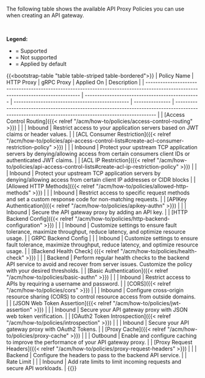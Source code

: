 The following table shows the available API Proxy Policies you can use when creating an API gateway.

<br>

**Legend:**

- <i class="fa-solid fa-check"></i> = Supported
- <i class="fa-solid fa-x"></i> = Not supported
- <i class="fa-solid fa-circle-check center"></i> = Applied by default

{{<bootstrap-table "table table-striped table-bordered">}}
| Policy&nbsp;Name                                                                                                                  | HTTP&nbsp;Proxy                                 | gRPC&nbsp;Proxy                                 | Applied&nbsp;On | Description                                                                                                                                          |
| --------------------------------------------------------------------------------------------------------------------------------- | ----------------------------------------------- | ----------------------------------------------- | --------------- | ---------------------------------------------------------------------------------------------------------------------------------------------------- |
| [Access Control Routing]({{< relref "/acm/how-to/policies/access-control-routing" >}})                                            | <i class="fa-solid fa-check center"></i>        | <i class="fa-solid fa-x"></i>                   | Inbound         | Restrict access to your application servers based on JWT claims or header values.                                                                    |
| [ACL Consumer Restriction]({{< relref "/acm/how-to/policies/api-access-control-lists#create-acl-consumer-restriction-policy" >}}) | <i class="fa-solid fa-check center"></i>        | <i class="fa-solid fa-check center"></i>        | Inbound         | Protect your upstream TCP application servers by denying/allowing access from certain consumers client IDs or authenticated JWT claims.              |
| [ACL IP Restriction]({{< relref "/acm/how-to/policies/api-access-control-lists#create-acl-ip-restriction-policy" >}})             | <i class="fa-solid fa-check center"></i>        | <i class="fa-solid fa-check center"></i>        | Inbound         | Protect your upstream TCP application servers by denying/allowing access from certain client IP addresses or CIDR blocks                             |
| [Allowed HTTP Methods]({{< relref "/acm/how-to/policies/allowed-http-methods" >}})                                                | <i class="fa-solid fa-check center"></i>        | <i class="fa-solid fa-x"></i>                   | Inbound         | Restrict access to specific request methods and set a custom response code for non-matching requests.                                                |
| [APIKey Authentication]({{< relref "/acm/how-to/policies/apikey-authn" >}})                                                       | <i class="fa-solid fa-check center"></i>        | <i class="fa-solid fa-check center"></i>        | Inbound         | Secure the API gateway proxy by adding an API key.                                                                                                   |
| [HTTP Backend Config]({{< relref "/acm/how-to/policies/http-backend-configuration" >}})                                           | <i class="fa-solid fa-check center"></i>        | <i class="fa-solid fa-x"></i>                   | Inbound         | Customize settings to ensure fault tolerance, maximize throughput, reduce latency, and optimize resource usage.                                      |
| GRPC Backend Config                                                                                                               | <i class="fa-solid fa-x"></i>                   | <i class="fa-solid fa-check center"></i>        | Inbound         | Customize settings to ensure fault tolerance, maximize throughput, reduce latency, and optimize resource usage.                                      |
| [Backend Health Check] ({{< relref "/acm/how-to/policies/health-check" >}})                                                                                                              | <i class="fa-solid fa-check center"></i>        | <i class="fa-solid fa-x"></i>                   | Backend         | Perform regular health checks to the backend API service to avoid and recover from server issues. Customize the policy with your desired thresholds. |
| [Basic&nbsp;Authentication]({{< relref "/acm/how-to/policies/basic-authn" >}})                                                    | <i class="fa-solid fa-check center"></i>        | <i class="fa-solid fa-check center"></i>        | Inbound         | Restrict access to APIs by requiring a username and password.                                                                                        |
| [CORS]({{< relref "/acm/how-to/policies/cors" >}})                                                                                | <i class="fa-solid fa-check center"></i>        | <i class="fa-solid fa-x"></i>                   | Inbound         | Configure cross-origin resource sharing (CORS) to control resource access from outside domains.                                                      |
| [JSON Web Token Assertion]({{< relref "/acm/how-to/policies/jwt-assertion" >}})                                                   | <i class="fa-solid fa-check center"></i>        | <i class="fa-solid fa-check center"></i>        | Inbound         | Secure your API gateway proxy with JSON web token verification.                                                                                      |
| [OAuth2 Token Introspection]({{< relref "/acm/how-to/policies/introspection" >}})                                                 | <i class="fa-solid fa-check center"></i>        | <i class="fa-solid fa-check center"></i>        | Inbound         | Secure your API gateway proxy with OAuth2 Tokens.                                                                                                    |
| [Proxy Cache]({{< relref "/acm/how-to/policies/proxy-cache" >}})  | <i class="fa-solid fa-check center"></i>        | <i class="fa-solid fa-x"></i>                   | Outbound        | Enable and configure caching to improve the performance of your API gateway proxy.                                                                   |
| [Proxy Request Headers]({{< relref "/acm/how-to/policies/proxy-request-headers" >}})                                              | <i class="fa-solid fa-circle-check center"></i> | <i class="fa-solid fa-circle-check center"></i> | Backend         | Configure the headers to pass to the backend API service.                                                                                            |
| Rate Limit                                                                                                                        | <i class="fa-solid fa-check center"></i>        | <i class="fa-solid fa-check center"></i>        | Inbound         | Add rate limits to limit incoming requests and secure API workloads.                                                                                 |
{{</bootstrap-table>}}

<!-- Do not remove. Keep this code at the bottom of the include -->
<!-- DOCS-1000 -->